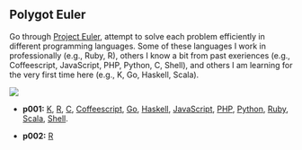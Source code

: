 ## Polygot Euler

Go through [Project Euler](https://projecteuler.net), attempt to solve each problem efficiently in different programming languages.  Some of these languages I work in professionally (e.g., Ruby, R), others I know a bit from past exeriences (e.g., Coffeescript, JavaScript, PHP, Python, C, Shell), and others I am learning for the very first time here (e.g., K, Go, Haskell, Scala).

![](https://projecteuler.net/profile/peterhurford.png)

* **p001:** [K](https://github.com/peterhurford/polygot-euler/blob/master/p001/p001.K), [R](https://github.com/peterhurford/polygot-euler/blob/master/p001/p001.R), [C](https://github.com/peterhurford/polygot-euler/blob/master/p001/p001.c), [Coffeescript](https://github.com/peterhurford/polygot-euler/blob/master/p001/p001.coffee), [Go](https://github.com/peterhurford/polygot-euler/blob/master/p001/p001.go), [Haskell](https://github.com/peterhurford/polygot-euler/blob/master/p001/p001.hs), [JavaScript](https://github.com/peterhurford/polygot-euler/blob/master/p001/p001.js), [PHP](https://github.com/peterhurford/polygot-euler/blob/master/p001/p001.php), [Python](https://github.com/peterhurford/polygot-euler/blob/master/p001/p001.py), [Ruby](https://github.com/peterhurford/polygot-euler/blob/master/p001/p001.rb), [Scala](https://github.com/peterhurford/polygot-euler/blob/master/p001/p001.scala), [Shell](https://github.com/peterhurford/polygot-euler/blob/master/p001/p001.sh).

* **p002:** [R](https://github.com/peterhurford/polygot-euler/blob/master/p002/p002.R)
